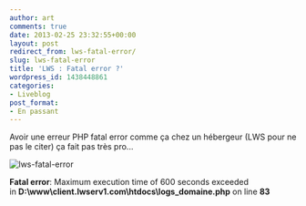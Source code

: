 ```yaml
---
author: art
comments: true
date: 2013-02-25 23:32:55+00:00
layout: post
redirect_from: lws-fatal-error/
slug: lws-fatal-error
title: 'LWS : Fatal error ?'
wordpress_id: 1438448861
categories:
- Liveblog
post_format:
- En passant
---
```


Avoir une erreur PHP fatal error comme ça chez un hébergeur (LWS pour ne pas le citer) ça fait pas très pro...

<img alt="lws-fatal-error" data-src="https://static.irz.fr/2013/02/lws-fatal-error.png" src="https://static.irz.fr/thumb.php?size=<100&crop=0&src=https://static.irz.fr/2013/02/lws-fatal-error.png" />

**Fatal error**: Maximum execution time of 600 seconds exceeded in **D:\www\client.lwserv1.com\htdocs\logs_domaine.php** on line **83**
